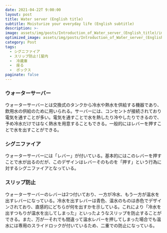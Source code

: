 ```yaml
---
date: 2021-04-22T 9:00:00
layout: post
title: Water server (English title)
subtitle: Moisturize your everyday life (English subtitle)
description: >-
image: assets/img/posts/Introduction_of_Water_server_(English_title)/image1.jpg
optimized_image: assets/img/posts/Introduction_of_Water_server_(English_title)/image1_resized_thumbnail.jpg
category: Post
tags: 
  - シグニファイア
  - スリップ防止![屋内
  -  冷蔵庫
  -  座る
  -  ボックス
paginate: false
---
```


### ウォーターサーバー
ウォーターサーバーとは交換式のタンクから冷水や熱水を供給する機器であり、飲用水の供給のために用いられる。サーバーには、コンセントが接続されており電気を通すことが多い。電気を通すことで水を熱したり冷やしたりできるので、予め冷水だけではなく熱水を用意することもできる。一般的にはレバーを押すことで水を出すことができる。

### シグニファイア
ウォーターサーバーには「レバー」が付いている。基本的にはこのレバーを押すことで水が出るのだが、このデザインはレバーそのものを「押す」という行為に対するシグニファイアとなっている。

### スリップ防止
ウォーターサーバーのレバーは2つ付いており、一方が冷水、もう一方が温水を出すレバーになっている。冷水を出すレバーは青色、温水のものは赤色でデザインされており、直感的にどちらが何を出すかを示している。これにより「冷水を出すつもりが温水を出してしまった」といったようなスリップを防止することができる。また、万が一それでも間違って温水レバーを押してしまった場合でも温水には専用のスライドロックが付いているため、二重での防止になっている。
